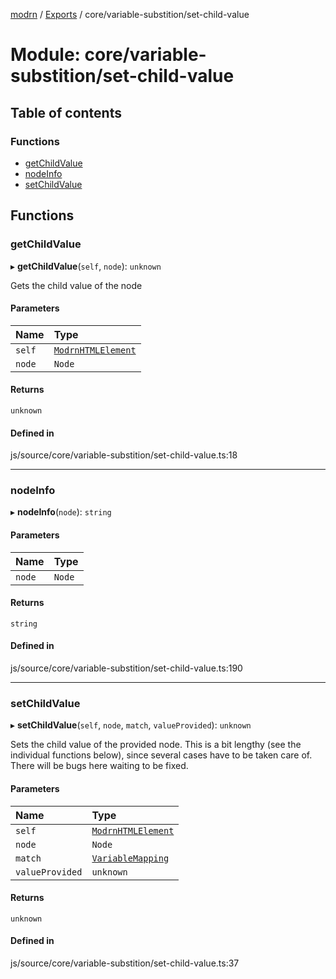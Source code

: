 [modrn](../README.md) / [Exports](../modules.md) / core/variable-substition/set-child-value

# Module: core/variable-substition/set-child-value

## Table of contents

### Functions

- [getChildValue](core_variable_substition_set_child_value.md#getchildvalue)
- [nodeInfo](core_variable_substition_set_child_value.md#nodeinfo)
- [setChildValue](core_variable_substition_set_child_value.md#setchildvalue)

## Functions

### getChildValue

▸ **getChildValue**(`self`, `node`): `unknown`

Gets the child value of the node

#### Parameters

| Name | Type |
| :------ | :------ |
| `self` | [`ModrnHTMLElement`](../classes/core_types_modrn_html_element.ModrnHTMLElement.md) |
| `node` | `Node` |

#### Returns

`unknown`

#### Defined in

js/source/core/variable-substition/set-child-value.ts:18

___

### nodeInfo

▸ **nodeInfo**(`node`): `string`

#### Parameters

| Name | Type |
| :------ | :------ |
| `node` | `Node` |

#### Returns

`string`

#### Defined in

js/source/core/variable-substition/set-child-value.ts:190

___

### setChildValue

▸ **setChildValue**(`self`, `node`, `match`, `valueProvided`): `unknown`

Sets the child value of the provided node. This is a bit lengthy (see the individual functions below),
since several cases have to be taken care of. There will be bugs here waiting to be fixed.

#### Parameters

| Name | Type |
| :------ | :------ |
| `self` | [`ModrnHTMLElement`](../classes/core_types_modrn_html_element.ModrnHTMLElement.md) |
| `node` | `Node` |
| `match` | [`VariableMapping`](core_types_variables.md#variablemapping) |
| `valueProvided` | `unknown` |

#### Returns

`unknown`

#### Defined in

js/source/core/variable-substition/set-child-value.ts:37
